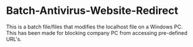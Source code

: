 # Batch-Antivirus-Website-Redirect
This is a batch file/files that modifies the localhost file on a Windows PC.
This has been made for blocking company PC from accessing pre-defined URL's. 
